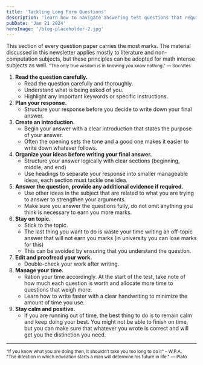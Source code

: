 ```yaml
---
title: 'Tackling Long Form Questions'
description: 'learn how to navigate answering test questions that require lengthy answers.'
pubDate: 'Jan 21 2024'
heroImage: '/blog-placeholder-2.jpg'
---
```


This section of every question paper carries the most marks. The material discussed in this newsletter
applies mostly to literature and non-computation subjects, but these principles can be adopted for math
intense subjects as well.
<small>"The only true wisdom is in knowing you know nothing." — Socrates</small> <br/>
1. __Read the question carefully.__
    + Read the question carefully and thoroughly.
    + Understand what is being asked of you.
    + Highlight any important keywords or specific instructions.
2. __Plan your response.__
    <ul><li> Structure your response before you decide to write down your final answer.</li></ul>
3. __Create an introduction.__
    + Begin your answer with a clear introduction that states the purpose of your answer.
    + Often the opening sets the tone and a good one makes it easier to write down whatever
    follows.
4. __Organize your ideas before writing your final answer.__
    + Structure your answer logically with clear sections (beginning, middle, and end)
    + Use headings to separate your response into smaller manageable ideas, each section
    must tackle one idea.
5. __Answer the question, provide any additional evidence if required.__
    + Use other ideas in the subject that are related to what you are trying to answer to
    strengthen your arguments.
    + Make sure you answer the questions fully, do not omit anything you think is necessary to
    earn you more marks.
6. __Stay on topic.__
    + Stick to the topic.
    + The last thing you want to do is waste your time writing an off-topic answer that will not
    earn you marks (in university you can lose marks for this)
    + This can be avoided by ensuring that you understand the question.
7. __Edit and proofread your work.__
    + Double-check your work after writing.
8. __Manage your time.__
    + Ration your time accordingly. At the start of the test, take note of how much each
    question is worth and allocate more time to questions that weigh more.
    + Learn how to write faster with a clear handwriting to minimize the amount of time you
use.
9. __Stay calm and positive.__
    + If you are running out of time, the best thing to do is to remain calm and keep doing
    your best. You might not be able to finish on time, but you can make sure that whatever
    you wrote is correct and will get you the distinction you need.

<hr/>

<small>“If you know what you are doing then, it shouldn’t take you too long to do it” – W.P.A.</small> <br/>
<small>"The direction in which education starts a man will determine his future in
life." — Plato </small>